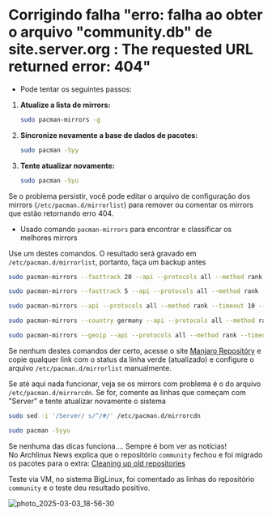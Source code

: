 # Corrigindo falha "erro: falha ao obter o arquivo "community.db" de site.server.org : The requested URL returned error: 404"

- Pode tentar os seguintes passos:

1. **Atualize a lista de mirrors:**
   ```bash
   sudo pacman-mirrors -g
   ```

2. **Sincronize novamente a base de dados de pacotes:**
   ```bash
   sudo pacman -Syy
   ```

3. **Tente atualizar novamente:**
   ```bash
   sudo pacman -Syu
   ```

Se o problema persistir, você pode editar o arquivo de configuração dos mirrors (`/etc/pacman.d/mirrorlist`) para remover ou comentar os mirrors que estão retornando erro 404.


- Usado comando `pacman-mirrors` para encontrar e classificar os melhores mirrors

Use um destes comandos. O resultado será gravado em `/etc/pacman.d/mirrorlist`, portanto, faça um backup antes

```bash
sudo pacman-mirrors --fasttrack 20 --api --protocols all --method rank --timeout 10 
```
```bash
sudo pacman-mirrors --fasttrack 5 --api --protocols all --method rank --timeout 10
```
```bash
sudo pacman-mirrors --api --protocols all --method rank --timeout 10 --interval 2 -s
```
```bash
sudo pacman-mirrors --country germany --api --protocols all --method rank --timeout 10 --interval 1 -s
```
```bash
sudo pacman-mirrors --geoip --api --protocols all --method rank --timeout 10 --interval 2 -s
```

Se nenhum destes comandos der certo, acesse o site [Manjaro Repositóry](https://repo.manjaro.org/) e copie qualquer link com o status da linha verde (atualizado) e configure o arquivo `/etc/pacman.d/mirrorlist` manualmente.

Se até aqui nada funcionar, veja se os mirrors com problema é o do arquivo `/etc/pacman.d/mirrorcdn`.
Se for, comente as linhas que começam com "Server" e tente atualizar novamente o sistema

```bash
sudo sed -i '/Server/ s/^/#/' /etc/pacman.d/mirrorcdn
```
```bash
sudo pacman -Syyu
```

Se nenhuma das dicas funciona.... Sempre é bom ver as notícias!  
No Archlinux News explica que o repositório `community` fechou e foi migrado os pacotes para o extra: [Cleaning up old repositories](https://archlinux.org/news/cleaning-up-old-repositories/)  

Teste via VM, no sistema BigLinux, foi comentado as linhas do repositório `community` e o teste deu resultado positivo.

![photo_2025-03-03_18-56-30](https://github.com/user-attachments/assets/8af35615-4cda-4951-8e4d-447bc443efc1)

